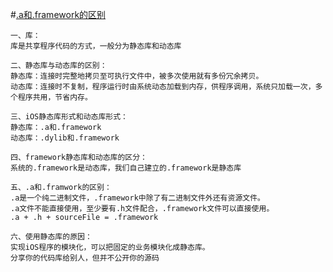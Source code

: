 #[.a和.framework的区别](https://blog.csdn.net/li198847/article/details/63685640)

```
一、库： 
库是共享程序代码的方式，一般分为静态库和动态库

二、静态库与动态库的区别： 
静态库：连接时完整地拷贝至可执行文件中，被多次使用就有多份冗余拷贝。 
动态库：连接时不复制，程序运行时由系统动态加载到内存，供程序调用，系统只加载一次，多个程序共用，节省内存。

三、iOS静态库形式和动态库形式： 
静态库：.a和.framework 
动态库：.dylib和.framework

四、framework静态库和动态库的区分： 
系统的.framework是动态库，我们自己建立的.framework是静态库

五、.a和.framwork的区别： 
.a是一个纯二进制文件，.framework中除了有二进制文件外还有资源文件。 
.a文件不能直接使用，至少要有.h文件配合，.framework文件可以直接使用。 
.a + .h + sourceFile = .framework

六、使用静态库的原因： 
实现iOS程序的模块化，可以把固定的业务模块化成静态库。 
分享你的代码库给别人，但并不公开你的源码
```
